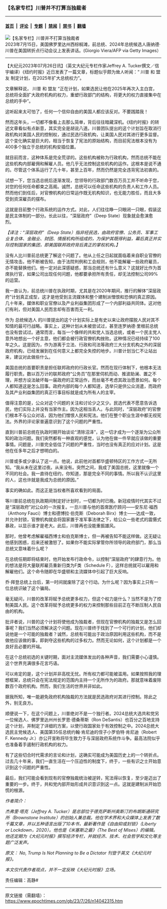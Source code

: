 ### 【名家专栏】川普并不打算当独裁者

---

#### [首页](../../../..?n14042315) &nbsp;|&nbsp; [评论](../../../../../epoch-comment?n14042315) &nbsp;|&nbsp; [专题](../../../../../epoch-special?n14042315) &nbsp;|&nbsp; [禁闻](../../../../../epoch-news?n14042315) &nbsp;|&nbsp; [禁书](../../../../../books?n14042315) &nbsp;|&nbsp; [翻墙](https://github.com/gfw-breaker/nogfw/blob/master/README.md?n14042315)


<div><img alt="【名家专栏】川普并不打算当独裁者" class="attachment-djy_600_400 size-djy_600_400 wp-post-image" src="https://i.epochtimes.com/assets/uploads/2023/07/id14042316-trum-in-turning-point-action-e1689608009292-1200x984-600x400.jpg"/>
<div class="caption">
 2023年7月15日，美国佛罗里达州西棕榈滩，前总统、2024年总统候选人唐纳德‧川普在美国转折点行动会议上发表讲话。(Giorgio Viera/AFP via Getty Images）
</div></div><hr/><div class="post_content" id="artbody" itemprop="articleBody">
 <!-- article content begin -->
 <p>
  【大纪元2023年07月26日讯】（英文大纪元专栏作家Jeffrey A. Tucker撰文／信宇编译）《纽约时报》近日发表了一篇文章，标题似乎颇为耸人听闻：“
  <ok href="https://www.epochtimes.com/gb/tag/%E5%B7%9D%E6%99%AE.html">
   川普
  </ok>
  和
  <ok href="https://www.epochtimes.com/gb/tag/%E7%9B%9F%E5%8F%8B.html">
   盟友
  </ok>
  制定计划，在2025年扩大总统权力”。
 </p>
 <p>
  文章解释说，
  <ok href="https://www.epochtimes.com/gb/tag/%E5%B7%9D%E6%99%AE.html">
   川普
  </ok>
  和
  <ok href="https://www.epochtimes.com/gb/tag/%E7%9B%9F%E5%8F%8B.html">
   盟友
  </ok>
  “正在计划，如果选民让他在2025年再次入主白宫，总统将全面扩大政府机构的权力，重塑行政部门的结构，将更大的权力直接集中在总统的手中”。
 </p>
 <p>
  这听起来太可怕了，任何一个信仰自由的美国人都应该反对。不要践踏我！
 </p>
 <p>
  然而这年头，一切都不像看上去那么简单，背后往往暗藏深机。《纽约时报》的转述文章看似有点新意，其实完全是胡说八道。川普团队提出的这个计划旨在取消行政机构对美国人民的控制权，通过民选行政机构，让美国人民对其进行更多监督。这个变化确实是巨大的，相当于恢复了宪法的原始结构，而目前宪法根本没有为400多个独立于总统的机构安插位置。
 </p>
 <p>
  就目前而言，这种体系是完全荒谬的。这些机构被称为行政机构，然而总统不能在这些机构内部雇佣和解雇人员。他几乎无法控制这些机构的运作。这根本是说不通的。尽管这个体系运行了几十年，甚至上百年，然而仍然是完全违背宪法初衷的。
 </p>
 <p>
  试想一下，您当选总统后逐渐发现，您领导的行政部门数百万员工并不听命于您，对您的任何任命都束之高阁。诚然，总统可以任命这些机构的负责人和工作人员。然而他们到任后，对官僚机构的日常运作既无机构知识，也无能力胜任，而且大多受到资深雇员的摆布。
 </p>
 <p>
  这就是目前整个行政系统的运作方式。对此，人们往往睁一只眼闭一只眼，假装这是民主体制的一部分。长此以往，“深层政府”（Deep State）现象就会愈演愈烈。
 </p>
 <p>
  <em>
   【译注：“深层政府”（Deep State）指非经民选，由政府官僚、公务员、军事工业复合体、金融业、财团、情报机构所组成的，为保护其既得利益，幕后真正并实际控制国家的集团，即美国联邦政府背后真正的掌权机构。】
  </em>
 </p>
 <p>
  没有人比川普前总统更了解这个问题了。他从上任之日起就面临着来自职业官僚的无情攻击。他不断被告知，由于法院判例和工会规则，他不能解雇一些政府雇员，亦不能替换他们。他一定对此深感疑惑，那当总统还有什么意义？这就好比作为首席执行官，如果公司出现任何问题，他都要承担所有责任，却无法控制公司99%的运营。
 </p>
 <p>
  我一直认为，前总统川普在执政时期，尤其是在2020年期间，推行的解体“深层政府”计划真正成型，这才是他受到主流媒体和整个建制派憎恨和恐惧的真正原因。几十年来，媒体和职业官僚以及产业利益集团形成了一个内部利益共同体。这对他们有利，但对美国人民而言却有百害而无一利。
 </p>
 <p>
  作为
  <ok href="https://www.epochtimes.com/gb/tag/%E6%80%BB%E7%BB%9F%E5%80%99%E9%80%89%E4%BA%BA.html">
   总统候选人
  </ok>
  的川普提出的这个计划实际上是有史以来让政府摆脱人民对其不知情的最可行战略。事实上，这种计划从未被尝试过，甚至连罗纳德‧里根前总统也没有尝试过。通常而言，每当一个像样的共和党人当选总统，或者一个民主党人意外地想出一个好主意，他们都会被行政官僚机构挫败。这种情况已经持续了100年之久。这是因为，作为游离于立法、行政和司法等政府三大分支机构之外的深层政府机构，已经发展到在任何意义上都完全失控的地步。川普计划当仁不让站出来，建议对此做些什么。
 </p>
 <p>
  美国总统的首要职责是担任联邦政府的行政长官。然而在现行体制下，他根本无法履行职责。数以百万计的联邦政府“公务员”在那里伺机而动、推波助澜、置之不理，并想方设法破坏每一届政府的正常运作，而丝毫不考虑其政治愿景如何。每个人都知道这是怎么回事。政府内部的每个人都知道，选举只是供公众消遣，而政府及其产业利益集团的真正行事目标就是成为所有人的主宰。
 </p>
 <p>
  值得注意的是，公众对这个问题的关注和讨论少之又少。民选代表不愿意告诉选民，他们实际上并没有当家作主。因为这相当丢人。与此同时，“深层政府”的官僚们根本不与公众对话，因为他们憎恨人民和宪法。他们在整个职业生涯中都无视宪法。外界的评论家普遍意识到了这个问题的严重性。
 </p>
 <p>
  直到川普前总统在执政时期开始谈论“清除沼泽”，这一切才成为一个逐渐为公众所知的政治问题。我们突然都有一种直观的感觉，认为他在做一件早就应该做的重要事情。问题是，川普完全低估了问题的严重性，当时也没有真正的应对计划。这是他在任多年之后才想明白的。
 </p>
 <p>
  川普或多或少承认了这一点。他说，此前他对首都华盛顿特区的工作方式一无所知。“我从未在这里过夜。从来没有。突然之间，我成了美国总统，这里就像一个不同的社会。我一直待在纽约，你知道，那是完全不同的事情。所以我不认识这里的人，这也许就是我成为总统的原因。”
 </p>
 <p>
  事实的确如此。而这正是当权者所喜欢看到的局面。
 </p>
 <p>
  等川普前总统在执政期间制定好计划时，一切都为时已晚。新冠疫情时代其实不过是“深层政府”对公众的一次报复。一旦川普与他的首席医疗顾问——安东尼‧福西（Anthony Fauci）博士和德博拉‧伯克斯（Deborah Birx）博士——达成一致，并允许封锁，官僚机构就会将国家置于准军事法律之下，给公众一些老式的震慑式暴政，以显示谁才是老大。此后，川普再也没能重振雄风。
 </p>
 <p>
  那时，他曾考虑解雇福西博士和伯克斯博士，但一再被告知不能这样做。这无疑让他感到困惑，后来还被激怒了。如果你不能实际掌管你所领导的政府部门，那么当总统又意味着什么呢？
 </p>
 <p>
  在总统任期即将结束时，他开始发布行政命令，以控制“深层政府”的肆意行为。他的想法是将大量联邦雇员重新归类为F类（Schedule F），这样总统就可以雇用和解雇他们。这个命令随即在华盛顿和主流媒体中引起了巨大反响。
 </p>
 <p>
  乔‧拜登总统上台后，第一时间就废除了这个行动。为什么呢？因为事实上只有一位总统识破了这个骗局。
 </p>
 <p>
  毫无疑问，川普的改革将赋予总统更多权力，但这个权力是什么？当然不是为了控制美国人民。这个改革将赋予总统更多的权力来控制那些目前正在不断压制人民自由的机构。
 </p>
 <p>
  批评者说，川普的这个计划将使他成为独裁者，但现在官僚机构的独裁又是怎么回事呢？我们当然必须解决这个问题。现在川普终于找到了一个可行的计划，他们却说他是一个可能的独裁者？诚然，总统有可能出于政治原因利用这些机构，而不是做他应该做的事，即剥夺这些机构的过多权力。然而无论如何，这个计划都是一个良好且必要的开端。
 </p>
 <p>
  在这个总统初选的关键时期，面对主流媒体发出的各种声音，我们需要小心谨慎。这个世界充满很多花言巧语。
 </p>
 <p>
  可以肯定的是，这个计划并非高枕无忧。所有权力都可能被滥用。如果按照我的理想框架，总统只会在宪法规定的范围内主持一个无所作为的政府。那就意味着废除数百个政府机构。然而，我们生活的世界并非如此。
 </p>
 <p>
  据我所知，唯一能避免政府机构独裁的方法就是民选政府对其进行控制。除此之外，别无良方。
 </p>
 <p>
  顺便说一下，在这个问题上，川普绝对不是一个独行者。2024总统大选共和党另一位候选人、佛罗里达州州长罗恩‧德桑蒂斯（Ron DeSantis）也百分之百地支持这个计划，并制定了详细的方案，以使行政国家处于有效控制之中。2024总统大选民主党候选人、美国第35任总统约翰‧肯尼迪的侄子小罗伯特‧肯尼迪（Robert F. Kennedy Jr.）亦公开宣称将毕生致力于与深层政府系统作斗争。最高法院似乎也准备着手遏制行政机构的权力。
 </p>
 <p>
  有了这些切合时代需求的言论和计划，这确实可能成为美国历史上的一个转折点。过去几十年来，我们一直生活在一个压迫性的制度下，终于，一些有识之士开始意识到这个问题的严重性。
 </p>
 <p>
  最后，我们可能会看到现有的官僚独裁统治被逆转，宪法得以恢复，至少是迈出了重要的一步。终于，共和党内部开始形成共识意识到这一点。这就是建制派开始恐慌的根源。
 </p>
 <p>
  <em>
   作者简介：
  </em>
 </p>
 <p>
  <em>
   杰弗里‧塔克（Jeffrey A. Tucker）是总部位于德克萨斯州奥斯汀的布朗斯通研究所（Brownstone Institute）的创始人兼总裁。他在学术界和大众媒体上发表了数千篇文章，并以五种语言出版了10本书，最新著作是《自由抑或封锁》（Liberty or Lockdown，2020）。他也是《米塞斯之最》（The Best of Mises）的编辑。他还定期为《大纪元时报》撰写经济专栏，并就经济、技术、社会哲学和文化等主题广泛发声。
  </em>
 </p>
 <p>
  <em>
   原文：
   <ok href="https://www.theepochtimes.com/opinion/no-trump-is-not-planning-to-be-a-dictator-5405847">
    No, Trump Is Not Planning to Be a Dictator
   </ok>
   刊登于英文《大纪元时报》。
  </em>
 </p>
 <p>
  <em>
   本文仅代表作者观点，并不一定反映《大纪元时报》立场。
  </em>
 </p>
 <p>
  责任编辑：高静#
 </p>
 <!-- article content end -->
 <div id="below_article_ad">
 </div>
</div>


---

原文链接（需翻墙）：https://www.epochtimes.com/gb/23/7/26/n14042315.htm